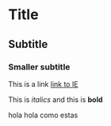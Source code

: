 # Title
## Subtitle
### Smaller subtitle

This is a link [link to IE](https://ie.edu)

This is *italics* and this is **bold**

hola 
hola
como
estas
